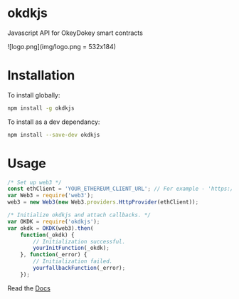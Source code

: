 # okdkjs
Javascript API for OkeyDokey smart contracts

![logo.png](img/logo.png = 532x184)


# Installation
To install globally:
```bash
npm install -g okdkjs
```

To install as a dev dependancy:
```bash
npm install --save-dev okdkjs
```


# Usage
```javascript
/* Set up web3 */
const ethClient = 'YOUR_ETHEREUM_CLIENT_URL'; // For example - 'https://ropsten.infura.io/ynXBPNoUYJ3C4ZDzqjga';
var Web3 = require('web3');
web3 = new Web3(new Web3.providers.HttpProvider(ethClient));

/* Initialize okdkjs and attach callbacks. */
var OKDK = require('okdkjs');
var okdk = OKDK(web3).then(
    function(_okdk) { 
        // Initialization successful.
        yourInitFunction(_okdk);
    }, function(_error) {
    	// Initialization failed.
      	yourfallbackFunction(_error);
    });
```

Read the [Docs](https://team-okeydokey.github.io/okdkjs/)